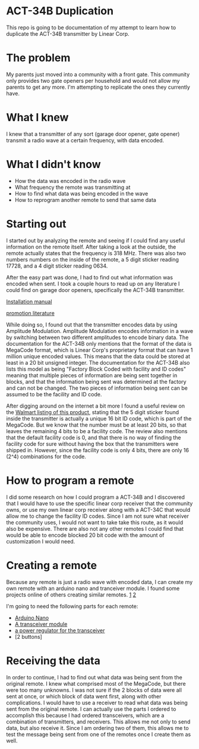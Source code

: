 # ACT-34B Duplication
This repo is going to be documentation of my attempt to learn how to duplicate the ACT-34B transmitter by Linear Corp.

# The problem
My parents just moved into a community with a front gate. This community only provides two gate openers per household and would not allow my parents to get any more. I'm attempting to replicate the ones they currently have.

# What I knew
I knew that a transmitter of any sort (garage door opener, gate opener) transmit a radio wave at a certain frequency, with data encoded.

# What I didn't know
 - How the data was encoded in the radio wave
 - What frequency the remote was transmitting at
 - How to find what data was being encoded in the wave
 - How to reprogram another remote to send that same data

# Starting out
I started out by analyzing the remote and seeing if I could find any useful information on the remote itself.
After taking a look at the outside, the remote actually states that the frequency is 318 MHz. There was also two numbers numbers on the inside of the remote, 
a 5 digit sticker reading 17728, and a 4 digit sticker reading 0634.

After the easy part was done, I had to find out what information was encoded when sent.
I took a couple hours to read up on any literature I could find on garage door openers, specifically the ACT-34B transmitter.

[Installation manual](https://www.linearproaccess.com/wp-content/uploads/ACT-31B_ACT-34B.pdf)

[promotion literature](https://www.linearproaccess.com/wp-content/uploads/ACT_Family_Compatibility_of_TRANSPROX.pdf)

While doing so, I found out that the transmitter encodes data by using Amplitude Modulation.
Amplitude Modulation encodes information in a wave by switching between two different amplitudes to encode binary data.
The documentation for the ACT-34B only mentions that the format of the data is MegaCode format, which is Linear Corp's proprietary format that can have 1 million unique encoded values. This means that the data could be stored at least in a 20 bit unsigned integer. The documentation for the ACT-34B also lists this model as being "Factory Block Coded with facility and ID codes" meaning that multiple pieces of information are being sent together in blocks, and that the information being sent was determined at the factory and can not be changed. The two pieces of information being sent can be assumed to be the facility and ID code.

After digging around on the internet a bit more I found a useful review on the [Walmart listing of this product](https://www.walmart.com/ip/MegaCode-ACT-34B-Keyfob-Transmitter/170976222), stating that the 5 digit sticker found inside the transmitter is actually a unique 16 bit ID code, which is part of the MegaCode. But we know that the number must be at least 20 bits, so that leaves the remaining 4 bits to be a facility code. The review also mentions that the default facility code is 0, and that there is no way of finding the facility code for sure without having the box that the transmitters were shipped in. However, since the facility code is only 4 bits, there are only 16 (2^4) combinations for the code.

# How to program a remote 
I did some research on how I could program a ACT-34B and I discovered that I would have to use the specific linear corp receiver that the community owns, or use my own linear corp receiver along with a ACT-34C that would allow me to change the facility ID codes. Since I am not sure what receiver the community uses, I would not want to take take this route, as it would also be expensive. There are also not any other remotes I could find that would be able to encode blocked 20 bit code with the amount of customization I would need.

# Creating a remote
Because any remote is just a radio wave with encoded data, I can create my own remote with an arduino nano and tranceiver module. I found some projects online of others creating similar remotes. [1](https://www.youtube.com/watch?v=-BDCmwNssiw) [2](https://www.youtube.com/watch?v=I6TKGMbHcfo)

I'm going to need the following parts for each remote:
 - [Arduino Nano](https://www.amazon.com/LAFVIN-Board-ATmega328P-Micro-Controller-Arduino/dp/B07G99NNXL/ref=sr_1_6?dchild=1&keywords=arduino+nano&qid=1608851423&sr=8-6)
 - [A transceiver module](https://www.amazon.com/MakerFocus-NRF24L01-Transceiver-Antistatic-Compatible/dp/B01IK78PQA/ref=as_li_ss_tl?ie=UTF8&qid=1547396728&sr=8-4&keywords=nrf24l01+pa+lna&linkCode=sl1&tag=howto045-20&linkId=2633b70ca0153dc90317bd6f33b40079&language=en_US)
 - [a power regulator for the transceiver]( https://www.amazon.com/Aideepen-Wireless-Transceiver-NRF24L01-Antenna/dp/B01ICU18XC/ref=as_li_ss_tl?ie=UTF8&qid=1533398618&sr=8-8&keywords=NRF24L01&linkCode=sl1&tag=howto045-20&linkId=6a0d99d36f781543f23f967281c11309)
 - [2 buttons]
 
# Receiving the data
In order to continue, I had to find out what data was being sent from the original remote. I knew what comprised most of the MegaCode, but there were too many unknowns. I was not sure if the 2 blocks of data were all sent at once, or which block of data went first, along with other complications. I would have to use a receiver to read what data was being sent from the original remote. I can actually use the parts I ordered to accomplish this because I had ordered transceivers, which are a combination of transmitters, and receivers. This allows me not only to send data, but also receive it. Since I am ordering two of them, this allows me to test the message being sent from one of the remotes once I create them as well.

